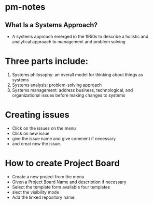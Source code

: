 # pm-notes

## What Is a Systems Approach?
* A systems approach emerged in the 1950s to describe a holistic and analytical approach to management and problem solving
# Three parts include:
1. Systems philosophy: an overall model for thinking about things as systems
2. Systems analysis: problem-solving approach
3. Systems management: address business, technological, and organizational issues before making changes to systems


# Creating issues

* Click on the issues on the menu
* Click on new issue
* give the issue name and give comment if necessary
* and creat new the issue.

# How to create Project Board

* Create a new project from the menu
* Given a Project Board Name and description if necessary
* Select the template form available four templates
* slect the visibility mode
* Add the linked repository name 





